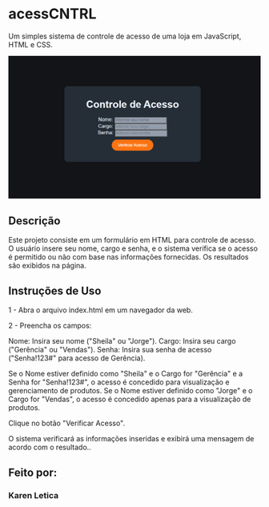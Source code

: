 # acessCNTRL
Um simples sistema de controle de acesso de uma loja em JavaScript, HTML e CSS.

![image](https://github.com/KarnLet/acessCNTRL/blob/main/acessCNTRL.PNG)

## Descrição
Este projeto consiste em um formulário em HTML para controle de acesso. 
O usuário insere seu nome, cargo e senha, e o sistema verifica se o acesso é permitido ou não com base nas informações fornecidas. 
Os resultados são exibidos na página.


## Instruções de Uso

1 - Abra o arquivo index.html em um navegador da web.

2 - Preencha os campos:

Nome: Insira seu nome ("Sheila" ou "Jorge").
Cargo: Insira seu cargo ("Gerência" ou "Vendas").
Senha: Insira sua senha de acesso ("Senha!123#" para acesso de Gerência).

Se o Nome estiver definido como "Sheila" e o Cargo for "Gerência" e a Senha for "Senha!123#", o acesso é concedido para visualização e gerenciamento de produtos.
Se o Nome estiver definido como "Jorge" e o Cargo for "Vendas", o acesso é concedido apenas para a visualização de produtos.

Clique no botão "Verificar Acesso".

O sistema verificará as informações inseridas e exibirá uma mensagem de acordo com o resultado..


## Feito por:

### Karen Letica
